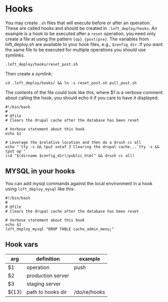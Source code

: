 # Hooks

You may create `.sh` files that will execute before or after an operation.  These are called hooks and should be created in `.loft_deploy/hooks`.  An example is a hook to be executed after a `reset` operation, you need only create a file at using the pattern `{op}_{post|pre}`.  The variables from loft_deploy.sh are available to your hook files, e.g., `$config_dir`.  If you want the same file to be executed for multiple operations you should use symlinks.

    .loft_deploy/hooks/reset_post.sh

Then create a symlink:

    cd .loft_deploy/hooks/ && ln -s reset_post.sh pull_post.sh

The contents of the file could look like this, where $1 is a verbose comment about calling the hook, you should echo it if you care to have it displayed.

    #!/bin/bash
    # 
    # @file
    # Clears the drupal cache after the database has been reset

    # Verbose statement about this hook
    echo $1

    # Leverage the $relative location and then do a drush cc all
    echo "`tty -s && tput setaf 3`Clearing the drupal cache...`tty -s && tput op`"
    (cd "$(dirname $config_dir)/public_html" && drush cc all)

## MYSQL in your hooks

You can add mysql commands against the local environment in a hook using `loft_deploy_mysql` like this:

    #!/bin/bash
    # 
    # @file
    # Clears the drupal cache after the database has been reset

    # Verbose statement about this hook
    echo $1
    loft_deploy_mysql "DROP TABLE cache_admin_menu;"

## Hook vars

| arg | definition | example |
|----------|----------|----------|
| $1 | operation  | push |
| $2 | production server |   |
| $3 | staging server |   |
| ${13} | path to hooks dir | /do/re/hooks  |
